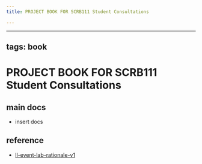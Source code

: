 ```yaml
---
title: PROJECT BOOK FOR SCRB111 Student Consultations

---
```



---
tags: book
---

PROJECT BOOK FOR SCRB111 Student Consultations
===

main docs
---

- insert docs

reference
---

- [ll-event-lab-rationale-v1](/AunryFEcRm6SG8qAbHAyIw)

